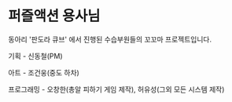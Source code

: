 # 퍼즐액션 용사님
동아리 '판도라 큐브' 에서 진행된 수습부원들의 꼬꼬마 프로젝트입니다.

기획 - 신동철(PM)

아트 - 조건웅(중도 하차)

프로그래밍 - 오창한(총알 피하기 게임 제작), 허유성(그외 모든 시스템 제작)
